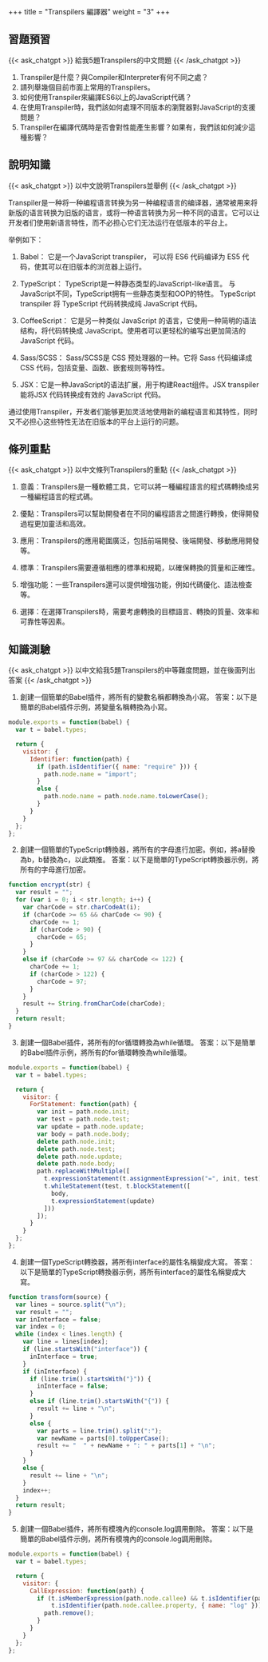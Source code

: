 +++
title = "Transpilers 編譯器"
weight = "3"
+++
## 習題預習
{{< ask_chatgpt >}}
給我5題Transpilers的中文問題
{{< /ask_chatgpt >}}



1. Transpiler是什麼？與Compiler和Interpreter有何不同之處？
2. 請列舉幾個目前市面上常用的Transpilers。
3. 如何使用Transpiler來編譯ES6以上的JavaScript代碼？
4. 在使用Transpiler時，我們該如何處理不同版本的瀏覽器對JavaScript的支援問題？
5. Transpiler在編譯代碼時是否會對性能產生影響？如果有，我們該如何減少這種影響？   

## 說明知識
{{< ask_chatgpt >}}
以中文說明Transpilers並舉例
{{< /ask_chatgpt >}}



Transpiler是一种将一种编程语言转换为另一种编程语言的编译器，通常被用来将新版的语言转换为旧版的语言，或将一种语言转换为另一种不同的语言。它可以让开发者们使用新语言特性，而不必担心它们无法运行在低版本的平台上。

举例如下：

1. Babel： 它是一个JavaScript transpiler， 可以将 ES6 代码编译为 ES5 代码，使其可以在旧版本的浏览器上运行。

2. TypeScript： TypeScript是一种静态类型的JavaScript-like语言。 与JavaScript不同，TypeScript拥有一些静态类型和OOP的特性。 TypeScript transpiler 将 TypeScript 代码转换成纯 JavaScript 代码。

3. CoffeeScript： 它是另一种类似 JavaScript 的语言，它使用一种简明的语法结构，将代码转换成 JavaScript。使用者可以更轻松的编写出更加简洁的 JavaScript 代码。

4. Sass/SCSS： Sass/SCSS是 CSS 预处理器的一种。它将 Sass 代码编译成 CSS 代码，包括变量、函数、嵌套规则等特性。

5. JSX：它是一种JavaScript的语法扩展，用于构建React组件。JSX transpiler 能将JSX 代码转换成有效的 JavaScript 代码。

通过使用Transpiler，开发者们能够更加灵活地使用新的编程语言和其特性，同时又不必担心这些特性无法在旧版本的平台上运行的问题。   

## 條列重點
{{< ask_chatgpt >}}
以中文條列Transpilers的重點
{{< /ask_chatgpt >}}



1. 意義：Transpilers是一種軟體工具，它可以將一種編程語言的程式碼轉換成另一種編程語言的程式碼。

2. 優點：Transpilers可以幫助開發者在不同的編程語言之間進行轉換，使得開發過程更加靈活和高效。

3. 應用：Transpilers的應用範圍廣泛，包括前端開發、後端開發、移動應用開發等。

4. 標準：Transpilers需要遵循相應的標準和規範，以確保轉換的質量和正確性。

5. 增強功能：一些Transpilers還可以提供增強功能，例如代碼優化、語法檢查等。

6. 選擇：在選擇Transpilers時，需要考慮轉換的目標語言、轉換的質量、效率和可靠性等因素。   

## 知識測驗
{{< ask_chatgpt >}}
以中文給我5題Transpilers的中等難度問題，並在後面列出答案
{{< /ask_chatgpt >}}



1. 創建一個簡單的Babel插件，將所有的變數名稱都轉換為小寫。
答案：以下是簡單的Babel插件示例，將變量名稱轉換為小寫。

```javascript
module.exports = function(babel) {
  var t = babel.types;

  return {
    visitor: {
      Identifier: function(path) {
        if (path.isIdentifier({ name: "require" })) {
          path.node.name = "import";
        }
        else {
          path.node.name = path.node.name.toLowerCase();
        }
      }
    }
  };
};
```

2. 創建一個簡單的TypeScript轉換器，將所有的字母進行加密。例如，將a替換為b，b替換為c，以此類推。
答案：以下是簡單的TypeScript轉換器示例，將所有的字母進行加密。

```javascript
function encrypt(str) {
  var result = "";
  for (var i = 0; i < str.length; i++) {
    var charCode = str.charCodeAt(i);
    if (charCode >= 65 && charCode <= 90) {
      charCode += 1;
      if (charCode > 90) {
        charCode = 65;
      }
    }
    else if (charCode >= 97 && charCode <= 122) {
      charCode += 1;
      if (charCode > 122) {
        charCode = 97;
      }
    }
    result += String.fromCharCode(charCode);
  }
  return result;
}
```

3. 創建一個Babel插件，將所有的for循環轉換為while循環。
答案：以下是簡單的Babel插件示例，將所有的for循環轉換為while循環。

```javascript
module.exports = function(babel) {
  var t = babel.types;

  return {
    visitor: {
      ForStatement: function(path) {
        var init = path.node.init;
        var test = path.node.test;
        var update = path.node.update;
        var body = path.node.body;
        delete path.node.init;
        delete path.node.test;
        delete path.node.update;
        delete path.node.body;
        path.replaceWithMultiple([
          t.expressionStatement(t.assignmentExpression("=", init, test)),
          t.whileStatement(test, t.blockStatement([
            body,
            t.expressionStatement(update)
          ]))
        ]);
      }
    }
  };
};
```

4. 創建一個TypeScript轉換器，將所有interface的屬性名稱變成大寫。
答案：以下是簡單的TypeScript轉換器示例，將所有interface的屬性名稱變成大寫。

```javascript
function transform(source) {
  var lines = source.split("\n");
  var result = "";
  var inInterface = false;
  var index = 0;
  while (index < lines.length) {
    var line = lines[index];
    if (line.startsWith("interface")) {
      inInterface = true;
    }
    if (inInterface) {
      if (line.trim().startsWith("}")) {
        inInterface = false;
      }
      else if (line.trim().startsWith("{")) {
        result += line + "\n";
      }
      else {
        var parts = line.trim().split(":");
        var newName = parts[0].toUpperCase();
        result += "  " + newName + ": " + parts[1] + "\n";
      }
    }
    else {
      result += line + "\n";
    }
    index++;
  }
  return result;
}
```

5. 創建一個Babel插件，將所有模塊內的console.log調用刪除。
答案：以下是簡單的Babel插件示例，將所有模塊內的console.log調用刪除。

```javascript
module.exports = function(babel) {
  var t = babel.types;

  return {
    visitor: {
      CallExpression: function(path) {
        if (t.isMemberExpression(path.node.callee) && t.isIdentifier(path.node.callee.object, { name: "console" }) &&
            t.isIdentifier(path.node.callee.property, { name: "log" })) {
          path.remove();
        }
      }
    }
  };
};
```   

